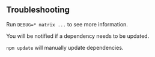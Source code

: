 ## Troubleshooting

Run `DEBUG=* matrix ...` to see more information.

You will be notified if a dependency needs to be updated.

`npm update` will manually update dependencies.
